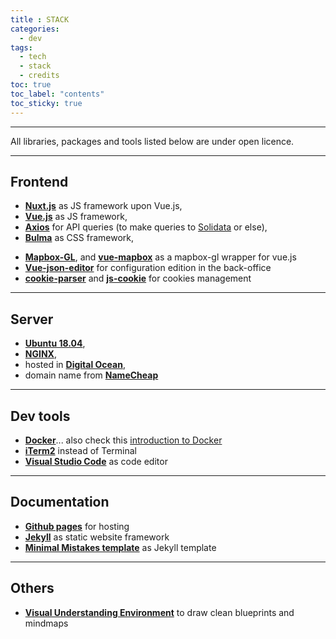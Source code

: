 ```yaml
---
title : STACK
categories:
  - dev
tags:
  - tech
  - stack
  - credits
toc: true
toc_label: "contents"
toc_sticky: true
---
```


-----

All libraries, packages and tools listed below are under open licence.

-----

## Frontend
  - **[Nuxt.js](https://nuxtjs.org/)** as JS framework upon Vue.js,
  - **[Vue.js](https://vuejs.org/)** as JS framework,
  - **[Axios](https://github.com/axios/axios)** for API queries (to make queries to [Solidata](https://github.com/entrepreneur-interet-general/solidata_backend) or else),
  - **[Bulma](https://bulma.io/)** as CSS framework,
  <!-- - **[Leaflet](https://leafletjs.com)**, **[Vue2Leaflet](https://github.com/KoRiGaN/Vue2Leaflet)**, and **[PruneCluster](https://github.com/SINTEF-9012/PruneCluster)** for map layout -->
  - **[Mapbox-GL](https://docs.mapbox.com/mapbox-gl-js/api/)**, and **[vue-mapbox](https://soal.github.io/vue-mapbox/)** as a mapbox-gl wrapper for vue.js
  - **[Vue-json-editor](https://github.com/dirkliu/vue-json-editor)** for configuration edition in the back-office
  - **[cookie-parser](https://github.com/expressjs/cookie-parser)** and **[js-cookie](https://github.com/js-cookie/js-cookie)** for cookies management

-------

## Server
  - **[Ubuntu 18.04]()**,
  - **[NGINX](https://www.nginx.com/)**,
  - hosted in **[Digital Ocean](http://digitalocean.com/)**,
  - domain name from **[NameCheap](http://namecheap.com/)**

----------

## Dev tools
  - **[Docker](https://www.docker.com/)**... also check this [introduction to Docker](https://guillim.github.io/docker/2018/11/18/docker-hands-on-intro.html)
  - **[iTerm2](https://www.iterm2.com/)** instead of Terminal
  - **[Visual Studio Code](https://code.visualstudio.com/)** as code editor

----------

## Documentation
  - **[Github pages](https://pages.github.com/)** for hosting
  - **[Jekyll](https://jekyllrb.com/)** as static website framework
  - **[Minimal Mistakes template](https://mmistakes.github.io/minimal-mistakes/docs/quick-start-guide/)** as Jekyll template

---------

## Others
  - **[Visual Understanding Environment](https://vue.tufts.edu/index.cfm)** to draw clean blueprints and mindmaps
